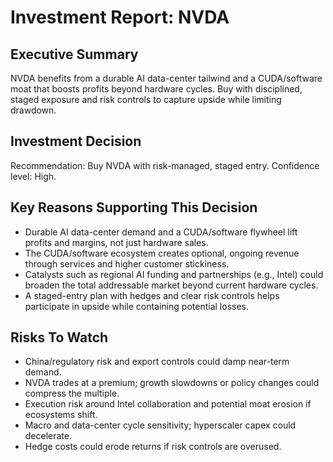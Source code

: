 # Investment Report: NVDA
## Executive Summary
NVDA benefits from a durable AI data-center tailwind and a CUDA/software moat that boosts profits beyond hardware cycles. Buy with disciplined, staged exposure and risk controls to capture upside while limiting drawdown.

## Investment Decision
Recommendation: Buy NVDA with risk-managed, staged entry. Confidence level: High.

## Key Reasons Supporting This Decision
- Durable AI data-center demand and a CUDA/software flywheel lift profits and margins, not just hardware sales.
- The CUDA/software ecosystem creates optional, ongoing revenue through services and higher customer stickiness.
- Catalysts such as regional AI funding and partnerships (e.g., Intel) could broaden the total addressable market beyond current hardware cycles.
- A staged-entry plan with hedges and clear risk controls helps participate in upside while containing potential losses.

## Risks To Watch
- China/regulatory risk and export controls could damp near-term demand.
- NVDA trades at a premium; growth slowdowns or policy changes could compress the multiple.
- Execution risk around Intel collaboration and potential moat erosion if ecosystems shift.
- Macro and data-center cycle sensitivity; hyperscaler capex could decelerate.
- Hedge costs could erode returns if risk controls are overused.
